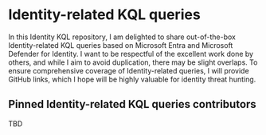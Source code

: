 # Identity-related KQL queries
In this Identity KQL repository, I am delighted to share out-of-the-box Identity-related KQL queries based on Microsoft Entra and Microsoft Defender for Identity. 
I want to be respectful of the excellent work done by others, and while I aim to avoid duplication, there may be slight overlaps. 
To ensure comprehensive coverage of Identity-related queries, I will provide GitHub links, which I hope will be highly valuable for identity threat hunting.

## Pinned Identity-related KQL queries contributors
TBD
